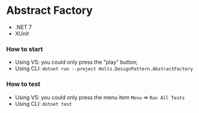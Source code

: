 # Abstract Factory

- .NET 7
- XUnit

### How to start

- Using VS: you could only press the "play" button;
- Using CLI: `dotnet run --project Holtz.DesignPattern.AbstractFactory`

### How to test

- Using VS: you could only press the menu item `Menu` => `Run All Tests`
- Using CLI: `dotnet test`
